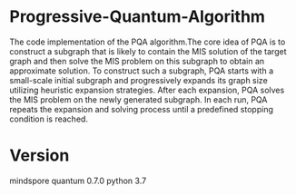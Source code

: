 # Progressive-Quantum-Algorithm
The code implementation of the PQA algorithm.The core idea of PQA is to construct a subgraph that is likely to contain the MIS solution of the target graph and then solve the MIS problem on this subgraph to obtain an approximate solution. To construct such a subgraph, PQA starts with a small-scale initial subgraph and progressively expands its graph size utilizing heuristic expansion strategies. After each expansion, PQA solves the MIS problem on the newly generated subgraph. In each run, PQA repeats the expansion and solving process until a predefined stopping condition is reached. 

# Version
mindspore quantum 0.7.0
python 3.7
